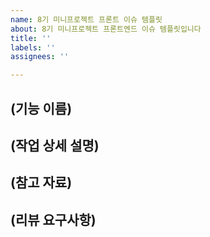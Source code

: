 ```yaml
---
name: 8기 미니프로젝트 프론트 이슈 템플릿
about: 8기 미니프로젝트 프론트엔드 이슈 템플릿입니다
title: ''
labels: ''
assignees: ''

---
```


## (기능 이름)

## (작업 상세 설명)

## (참고 자료)

## (리뷰 요구사항)
